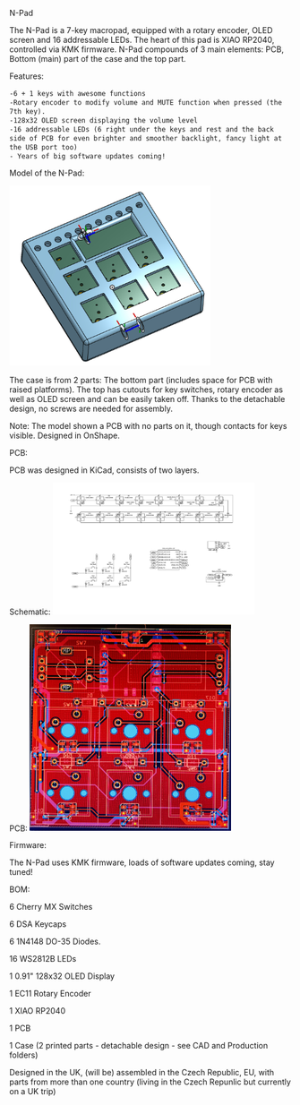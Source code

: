 N-Pad

The N-Pad is a 7-key macropad, equipped with a rotary encoder, OLED screen and 16 addressable LEDs. The heart of this pad is XIAO RP2040, controlled via KMK firmware.
N-Pad compounds of 3 main elements: PCB, Bottom (main) part of the case and the top part.


Features:

    -6 + 1 keys with awesome functions
    -Rotary encoder to modify volume and MUTE function when pressed (the 7th key).
    -128x32 OLED screen displaying the volume level
    -16 addressable LEDs (6 right under the keys and rest and the back side of PCB for even brighter and smoother backlight, fancy light at the USB port too)
    - Years of big software updates coming!


Model of the N-Pad:

<img src="Images/IMG_8392.jpeg" alt="Model" width="360"/>

The case is from 2 parts: The bottom part (includes space for PCB with raised platforms). The top has cutouts for key switches, rotary encoder as well as OLED screen and can be easily taken off.
Thanks to the detachable design, no screws are needed for assembly.

Note: The model shown a PCB with no parts on it, though contacts for keys visible. Designed in OnShape.


PCB:

PCB was designed in KiCad, consists of two layers.

Schematic:
<img src="Images/IMG_8399.jpeg" alt="Schematic" width="360"/>

PCB:
<img src="Images/IMG_8205.jpeg" alt="PCB" width="360"/>

Firmware:

The N-Pad uses KMK firmware, loads of software updates coming, stay tuned!

BOM:

6 Cherry MX Switches

6 DSA Keycaps

6 1N4148 DO-35 Diodes.

16 WS2812B LEDs 

1 0.91" 128x32 OLED Display

1 EC11 Rotary Encoder

1 XIAO RP2040

1 PCB

1 Case (2 printed parts - detachable design - see CAD and Production folders)


Designed in the UK, (will be) assembled in the Czech Republic, EU, with parts from more than one country (living in the Czech Repunlic but currently on a UK trip)
